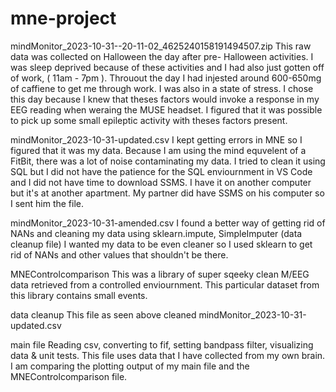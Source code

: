 # mne-project

mindMonitor_2023-10-31--20-11-02_4625240158191494507.zip
This raw data was collected on Halloween the day after pre- Halloween activities. I was sleep deprived because of these activities and I had also just gotten off of work, ( 11am - 7pm ). Throuout the day I had injested around 600-650mg of caffiene to get me through work. I was also in a state of stress. I chose this day because I knew that theses factors would invoke a response in my EEG reading when weraing the MUSE headset. I figured that it was possible to pick up some small epileptic activity with theses factors present.

mindMonitor_2023-10-31-updated.csv
I kept getting errors in MNE so I figured that it was my data. 
Because I am using the mind equvelent of a FitBit, there was a lot of noise contaminating my data. I tried to clean it using SQL
but I did not have the patience for the SQL enviournment in VS Code and I did not have time to download SSMS. I have it on another computer but it's at another apartment. My partner did have SSMS on his computer so I sent him the file.

mindMonitor_2023-10-31-amended.csv
I found a better way of getting rid of NANs and cleaning my data using sklearn.impute, SimpleImputer
(data cleanup file)
I wanted my data to be even cleaner so I used sklearn to get rid of NANs and other values that shouldn't be there.

MNEControlcomparison
This was a library of super sqeeky clean M/EEG data retrieved from a controlled enviournment. This particular dataset from this library contains small events.

data cleanup
This file as seen above cleaned mindMonitor_2023-10-31-updated.csv

main file 
Reading csv, converting to fif, setting bandpass filter, visualizing data & unit tests. This file uses data that I have collected from my own brain.
I am comparing the plotting output of my main file and the MNEControlcomparison file. 
